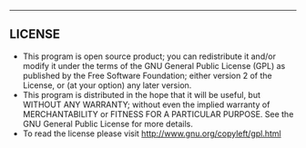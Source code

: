 --------------------
LICENSE
--------------------

 * This program is open source product; you can redistribute it and/or modify it under the terms of the GNU General Public License (GPL) as published by the Free Software Foundation; either version 2 of the License, or (at your option) any later version.
 * This program is distributed in the hope that it will be useful, but WITHOUT ANY WARRANTY; without even the implied warranty of MERCHANTABILITY or FITNESS FOR A PARTICULAR PURPOSE.  See the GNU General Public License for more details.
 * To read the license please visit http://www.gnu.org/copyleft/gpl.html
